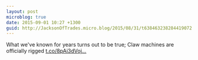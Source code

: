 ```yaml
---
layout: post
microblog: true
date: 2015-09-01 10:27 +1300
guid: http://JacksonOfTrades.micro.blog/2015/08/31/t638463238284419072.html
---
```

What we've known for years turns out to be true; Claw machines are officially rigged [t.co/8pAi3dVoj...](http://t.co/8pAi3dVoj2)
